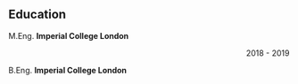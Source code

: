 ## Education

M.Eng. **Imperial College London** <div align="right"> 2018 - 2019 </div>

B.Eng. **Imperial College London**

